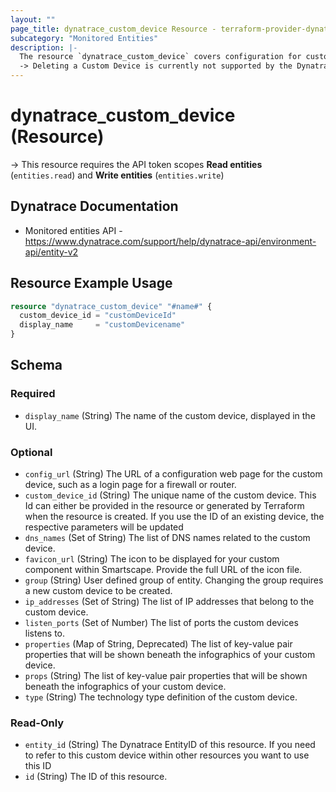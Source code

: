 ```yaml
---
layout: ""
page_title: dynatrace_custom_device Resource - terraform-provider-dynatrace"
subcategory: "Monitored Entities"
description: |-
  The resource `dynatrace_custom_device` covers configuration for custom devices.
  -> Deleting a Custom Device is currently not supported by the Dynatrace REST API. As a consequence, Custom Devices created via this Resource, won't really get removed from your Dynatrace Environment. Terraform will simply forget about it. Subsequent attempts to create another Custom Device with the same `custom_device_id` will simply update the existing one.
---
```


# dynatrace_custom_device (Resource)

-> This resource requires the API token scopes **Read entities** (`entities.read`) and **Write entities** (`entities.write`)

## Dynatrace Documentation

- Monitored entities API - https://www.dynatrace.com/support/help/dynatrace-api/environment-api/entity-v2 

## Resource Example Usage

```terraform
resource "dynatrace_custom_device" "#name#" {
  custom_device_id = "customDeviceId"
  display_name     = "customDevicename"
}
```
<!-- schema generated by tfplugindocs -->
## Schema

### Required

- `display_name` (String) The name of the custom device, displayed in the UI.

### Optional

- `config_url` (String) The URL of a configuration web page for the custom device, such as a login page for a firewall or router.
- `custom_device_id` (String) The unique name of the custom device. This Id can either be provided in the resource or generated by Terraform when the resource is created. If you use the ID of an existing device, the respective parameters will be updated
- `dns_names` (Set of String) The list of DNS names related to the custom device.
- `favicon_url` (String) The icon to be displayed for your custom component within Smartscape. Provide the full URL of the icon file.
- `group` (String) User defined group of entity. Changing the group requires a new custom device to be created.
- `ip_addresses` (Set of String) The list of IP addresses that belong to the custom device.
- `listen_ports` (Set of Number) The list of ports the custom devices listens to.
- `properties` (Map of String, Deprecated) The list of key-value pair properties that will be shown beneath the infographics of your custom device.
- `props` (String) The list of key-value pair properties that will be shown beneath the infographics of your custom device.
- `type` (String) The technology type definition of the custom device.

### Read-Only

- `entity_id` (String) The Dynatrace EntityID of this resource. If you need to refer to this custom device within other resources you want to use this ID
- `id` (String) The ID of this resource.
 